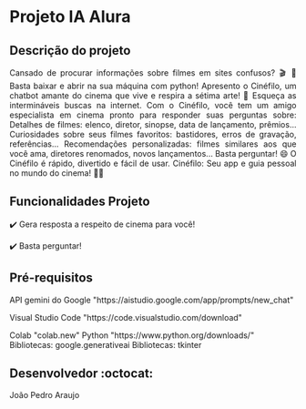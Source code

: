<h1>Projeto IA Alura</h1>

## Descrição do projeto 

<p align="justify">
Cansado de procurar informações sobre filmes em sites confusos? 🎬 🤔
Basta baixar e abrir na sua máquina com python!
Apresento o Cinéfilo, um chatbot amante do cinema que vive e respira a sétima arte! 🍿
Esqueça as intermináveis buscas na internet. Com o Cinéfilo, você tem um amigo especialista em cinema pronto para responder suas perguntas sobre:
Detalhes de filmes: elenco, diretor, sinopse, data de lançamento, prêmios...
Curiosidades sobre seus filmes favoritos: bastidores, erros de gravação, referências...
Recomendações personalizadas: filmes similares aos que você ama, diretores renomados, novos lançamentos...
Basta perguntar! 😄 O Cinéfilo é rápido, divertido e fácil de usar.
Cinéfilo: Seu app e guia pessoal no mundo do cinema! 🎥✨
</p>

## Funcionalidades Projeto 

:heavy_check_mark: Gera resposta a respeito de cinema para você!

:heavy_check_mark: Basta perguntar!

## Pré-requisitos

<dl>API gemini do Google "https://aistudio.google.com/app/prompts/new_chat"</dl>
<dl>Visual Studio Code "https://code.visualstudio.com/download"</dl>
<d1>Colab "colab.new"</d1>
<d1>Python "https://www.python.org/downloads/"</d1>
<d1>Bibliotecas: google.generativeai</d1>
<d1>Bibliotecas: tkinter </d1>


## Desenvolvedor :octocat:
João Pedro Araujo
